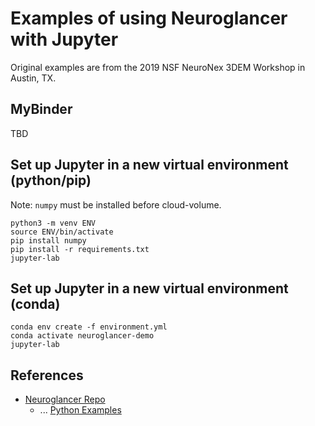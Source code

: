 # Examples of using Neuroglancer with Jupyter

Original examples are from the 2019 NSF NeuroNex 3DEM Workshop in Austin, TX.

## MyBinder

TBD

## Set up Jupyter in a new virtual environment (python/pip)

Note: `numpy` must be installed before cloud-volume.

```
python3 -m venv ENV
source ENV/bin/activate
pip install numpy
pip install -r requirements.txt
jupyter-lab
```

## Set up Jupyter in a new virtual environment (conda)

```
conda env create -f environment.yml
conda activate neuroglancer-demo
jupyter-lab
```

## References

* [Neuroglancer Repo](https://github.com/google/neuroglancer)
  * ... [Python Examples](https://github.com/google/neuroglancer/tree/master/python)

